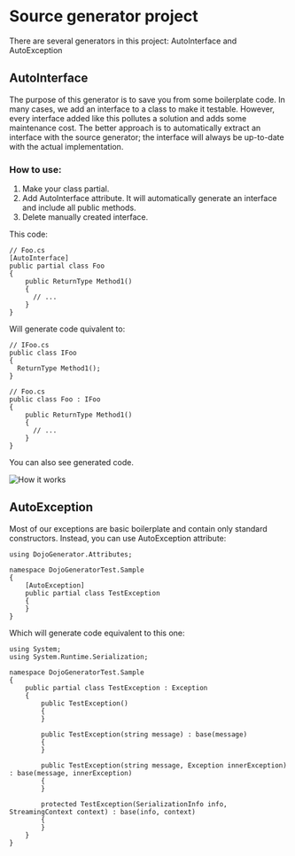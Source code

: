 # Source generator project

There are several generators in this project: AutoInterface and AutoException


## AutoInterface
The purpose of this generator is to save you from some boilerplate code. In many cases, we add an interface to a class to make it testable. However, every interface added like this pollutes a solution and adds some maintenance cost. The better approach is to automatically extract an interface with the source generator; the interface will always be up-to-date with the actual implementation.

### How to use:

1. Make your class partial.
2. Add AutoInterface attribute. It will automatically generate an interface and include all public methods.
3. Delete manually created interface.

This code:
```
// Foo.cs
[AutoInterface]
public partial class Foo
{
    public ReturnType Method1()
    {
      // ...
    }
}
```

Will generate code quivalent to:
```
// IFoo.cs
public class IFoo
{
  ReturnType Method1();
}

// Foo.cs
public class Foo : IFoo
{
    public ReturnType Method1()
    {
      // ...
    }
}
```

You can also see generated code.

![How it works](https://media.giphy.com/media/DobQpPeWBJqWMPn53U/giphy.gif?cid=790b7611cc049fdc53d7c174ebee7b670d95860885590fb8&rid=giphy.gif&ct=g)


## AutoException

Most of our exceptions are basic boilerplate and contain only standard constructors.
Instead, you can use AutoException attribute:

```
using DojoGenerator.Attributes;

namespace DojoGeneratorTest.Sample
{
    [AutoException]
    public partial class TestException
    {
    }
}
```

Which will generate code equivalent to this one:
```
using System;
using System.Runtime.Serialization;

namespace DojoGeneratorTest.Sample
{   
    public partial class TestException : Exception
    {
        public TestException()
        {
        }

        public TestException(string message) : base(message)
        {
        }

        public TestException(string message, Exception innerException) : base(message, innerException)
        {
        }

        protected TestException(SerializationInfo info, StreamingContext context) : base(info, context)
        {
        }
    }
}
```

